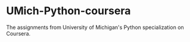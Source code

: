 # UMich-Python-coursera
The assignments from University of Michigan's Python specialization on Coursera.

